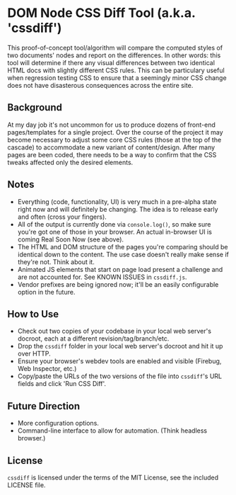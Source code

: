 DOM Node CSS Diff Tool  (a.k.a. 'cssdiff')
==========================================

This proof-of-concept tool/algorithm will compare the computed styles of two documents' nodes and report on the differences. In other words: this tool will determine if there any visual differences between two identical HTML docs with slightly different CSS rules. This can be particulary useful when regression testing CSS to ensure that a seemingly minor CSS change does not have disasterous consequences across the entire site.

Background
----------
At my day job it's not uncommon for us to produce dozens of front-end pages/templates for a single project. Over the course of the project it may become necessary to adjust some core CSS rules (those at the top of the cascade) to accommodate a new variant of content/design. After many pages are been coded, there needs to be a way to confirm that the CSS tweaks affected only the desired elements.


Notes
-----
 * Everything (code, functionality, UI) is very much in a pre-alpha state right now and will definitely be changing. The idea is to release early and often (cross your fingers).
 * All of the output is currently done via `console.log()`, so make sure you're got one of those in your browser. An actual in-browser UI is coming Real Soon Now (see above).
 * The HTML and DOM structure of the pages you're comparing should be identical down to the content. The use case doesn't really make sense if they're not. Think about it.
 * Animated JS elements that start on page load present a challenge and are not accounted for. See KNOWN ISSUES in `cssdiff.js`.
 * Vendor prefixes are being ignored now; it'll be an easily configurable option in the future.


How to Use
----------
 * Check out two copies of your codebase in your local web server's docroot, each at a different revision/tag/branch/etc.
 * Drop the `cssdiff` folder in your local web server's docroot and hit it up over HTTP.
 * Ensure your browser's webdev tools are enabled and visible (Firebug, Web Inspector, etc.)
 * Copy/paste the URLs of the two versions of the file into `cssdiff`'s URL fields and click 'Run CSS Diff'.


Future Direction
----------------
 * More configuration options.
 * Command-line interface to allow for automation. (Think headless browser.)


License
-------
`cssdiff` is licensed under the terms of the MIT License, see the included LICENSE file.
